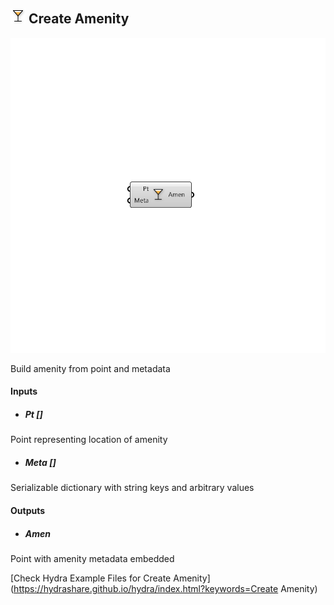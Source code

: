 ## ![](../../images/icons/Create_Amenity.png) Create Amenity

![](../../images/components/Create_Amenity.png)

Build amenity from point and metadata

#### Inputs
* ##### Pt []
Point representing location of amenity
* ##### Meta []
Serializable dictionary with string keys and arbitrary values

#### Outputs
* ##### Amen
Point with amenity metadata embedded


[Check Hydra Example Files for Create Amenity](https://hydrashare.github.io/hydra/index.html?keywords=Create Amenity)